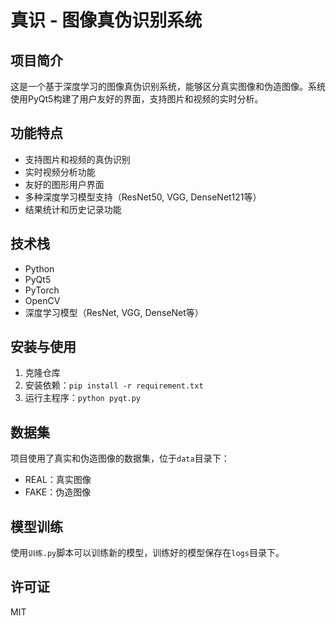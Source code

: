 # 真识 - 图像真伪识别系统

## 项目简介
这是一个基于深度学习的图像真伪识别系统，能够区分真实图像和伪造图像。系统使用PyQt5构建了用户友好的界面，支持图片和视频的实时分析。

## 功能特点
- 支持图片和视频的真伪识别
- 实时视频分析功能
- 友好的图形用户界面
- 多种深度学习模型支持（ResNet50, VGG, DenseNet121等）
- 结果统计和历史记录功能

## 技术栈
- Python
- PyQt5
- PyTorch
- OpenCV
- 深度学习模型（ResNet, VGG, DenseNet等）

## 安装与使用
1. 克隆仓库
2. 安装依赖：`pip install -r requirement.txt`
3. 运行主程序：`python pyqt.py`

## 数据集
项目使用了真实和伪造图像的数据集，位于`data`目录下：
- REAL：真实图像
- FAKE：伪造图像

## 模型训练
使用`训练.py`脚本可以训练新的模型，训练好的模型保存在`logs`目录下。

## 许可证
MIT